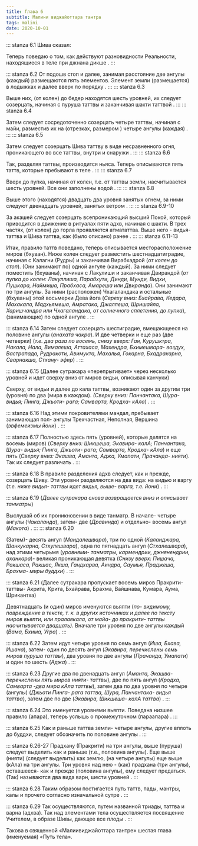 ```yaml
---
title: Глава 6
subtitle: Малини виджайоттара тантра
tags: malini
date: 2020-10-01
---
```

::: stanza 6.1
Шива сказал:

Теперь поведаю о том, как действуют разновидности Реальности, находящиеся в теле при джнана дикше .
:::

::: stanza 6.2
От подошв стоп и далее, занимая расстояние две ангулы (каждый) размещаются пять элементов. Элемент земли (размещается) в лодыжках и далее вверх по порядку .
:::
::: stanza 6.3

Выше них, (от колен) до бедер находятся шесть уровней, их следует созерцать, начиная с пуруша таттвы и заканчивая шакти таттвой .
:::
::: stanza 6.4

Затем следует сосредоточенно созерцать четыре таттвы, начиная с майи, разместив их на (отрезках, размером ) четыре ангулы (каждая) .
:::
::: stanza 6.5

Затем следует созерцать Шива таттву в виде несравненного огня, проникающего во все таттвы, внутри и снаружи .
:::
::: stanza 6.6

Так, разделяя таттвы, производится ньяса. Теперь описываются пять таттв, которые пребывают в теле .
:::
::: stanza 6.7

Вверх до пупка, начиная от колен, т.е. от таттвы земли, насчитывается шесть уровней. Все они заполнены водой .
:::
::: stanza 6.8

Выше этого (находятся) двадцать два уровня занятых огнем, за ними следуют двенадцать уровней, занятых ветром .
:::
::: stanza 6.9-10

За акашей следует созерцать всепроникающий высший Покой, который приводится в движение в ритуалах пяти адхв, начиная с шакти. В трех частях, (от колен) до горла проявляется атмататтва. Выше него - видья-таттва и Шива таттва, как (было описано) ранее .
:::
::: stanza 6.11-13

Итак, правило таттв поведано, теперь описывается месторасположение миров (бхуван). Ниже колен следует разместить шестнадцатиградие, начиная с Калагни (Рудры) и заканчивая Вирабхадрой (_от колен до стоп_). (Они занимают по) одной ангуле (каждый). За ними следует поместить (бхуваны), начиная с Лакулиши и заканчивая Двирандой (_от пупка до колен: Лакуллиша, Парабхути, Динди, Мунди, Видхи, Пушкара, Наймиша, Прабхаса, Амареша или Двиранда_). Они занимают по три ангулы. За ними (расположен) Чхагаландака и остальные (бхуваны) этой восьмерки Дева йога (_Свреху вниз: Бхайрава, Кедара, Махакала, Мадхьямеша, Амратака, Джалпеша, Шришайла, Харишчандра или Чхагаландака, от солнечного сплетения, до пупка_), (занимающие) по одной ангуле .
:::

::: stanza 6.14
Затем следует созерцать шестиградие, вмещающееся на половине ангулы (_анахата чакра_). И две четверки и еще раз (две четверки) (_т.е. два раза по восемь, снизу вверх: Гая, Курушктра, Накала, Нала, Вималеша, Аттахаса, Махендра, Бхимешвара- воздух, Вастрапада, Рудракоти, Авимукта, Махалья, Гокарна, Бхадракарна, Сварнакша, Стхану- эфир_) .
:::

::: stanza 6.15
(Далее сутракара «перепрыгивает» через несколько уровней и идет сверху вниз от миров видьи, описывая канчуки)

Сверху, от видьи и далее до кала таттвы, возникают один за другим три (уровня) по два (мира в каждом). _(Сверху вниз: Панчантака, Шура- видья; Пинга, Джьоти- рага; Самварта, Кродха- кАла_) .
:::

::: stanza 6.16
Над этими покровителями мандал, пребывает занимающая пол- ангулы Трехчастная, Неполная, Вершина (_эвфемеизмы йони_) .
:::

::: stanza 6.17
Полностью здесь пять (уровней), которые делятся на восемь (миров) (_Сверху вниз: Шикшеша, Экавира- калА; Панчантака, Шура- видья; Пинга, Джьоти- рага; Самварта, Кродха- кАла_) и еще пять (_Сверху вниз: Экашва, Аманта, Аджа, Умапати, Прачанда- нияти_). Так их следует различать .
:::

::: stanza 6.18
В правиле разделения адхв следует, как и прежде, созерцать Шиву. Эти уровни разделяются на два вида: на видью и варгу (_т.е. ниже видья- таттвы идет видья, выше- варга, т.е. йони_) .
:::

::: stanza 6.19
(_Далее сутракара снова возвращается вниз и описывает танматры_)

Выслушай об их проникновении в виде танматр. В начале- четыре ангулы (_Чакаланда_), затем- две (_Дравинда_) и отдельно- восемь ангул (_Макота_) .
:::
::: stanza 6.20

(Затем)- десять ангул (_Мандалешвара_), три по одной (_Каланджара, Шанкукарна, Стхулешвара_), одна по пятнадцать ангул (_Стхалешвара_), над этими четырьмя (_уровнями- танматры, кармендрии, джнянендрии, аханкара_)- великая проникающая девятка (_Снизу вверх: Пишача, Ракшаса, Ракшас, Якша, Гандхарва, Аиндра, Саумья, Праджеша, Брахма- миры буддхи_) .
:::

::: stanza 6.21
(Далее сутракара пропускает восемь миров Пракрити-таттвы- Акрита, Крита, Бхайрава, Брахма, Вайшнава, Кумара, Аума, Шрикантха)

Девятнадцать (и один) миров именуются вьяпти (_по- видимому, повреждение в тексте, т. к. в других источниках и далее по тексту миров вьяпти, или пралаякала, от майа- до пракрити- таттвы насчитывается двадцать)_. Вначале три уровня по две ангулы каждый (_Вама, Бхима, Угра_) .
:::

::: stanza 6.22
Затем идут четыре уровня по семь ангул (_Иша, Бхава, Ишана_), затем- один по десять ангул (_Экавира, перечислены семь миров пуруша таттвы_), два уровня по две ангулы (_Прачанда, Умапати_) и один по шесть (_Аджа_) .
:::

::: stanza 6.23
Другие два по двенадцать ангул (_Аманта, Экашва- перечислены пять миров нияти- таттвы_), две по пять ангул (_Кродха, Самварта -два мира кАла таттвы_), затем два по два уровня по четыре (ангулы) (_Джьоти Пинга- рага таттва, Шура, Панчантака- видья таттва_), затем две по две (_Экавира, Шикшеша- калА таттва_) .
:::

::: stanza 6.24
Это именуется уровнями вьяпти. Поведана низшее правило (апара), теперь услышь о промежуточном (параапара) .
:::

::: stanza 6.25
Как и раньше таттва земли- четыре ангулы, другие вплоть до буддхи, следует обозначить по половине ангулы .
:::

::: stanza 6.26-27
Прадхану (Пракрити) на три ангулы, выше (пуруша) следует выделить как и раньше (т.е., половина ангулы). Еще выше (нияти) (следует выделить) как землю, (на четыре ангулы) еще выше (кАла) на три ангулы. Три уровня над нею - (как) прадхана (три ангулы), оставшееся- как и прежде (половина ангулы), ему следует предаться. (Так) называются два вида варн, шести уровней .
:::

::: stanza 6.28
Таким образом постигается путь таттв, пады, мантры, калы и прочего согласно изначальной сутре .
:::

::: stanza 6.29
Так осуществляются, путем названной триады, таттва и варна (адхва). Так над элементами тела осуществляется посвящение Учителем, в образе Шивы, дающее все плоды .
:::

Такова в священной «Малиивиджайоттара тантре» шестая глава (именуемая) «Путь тела».